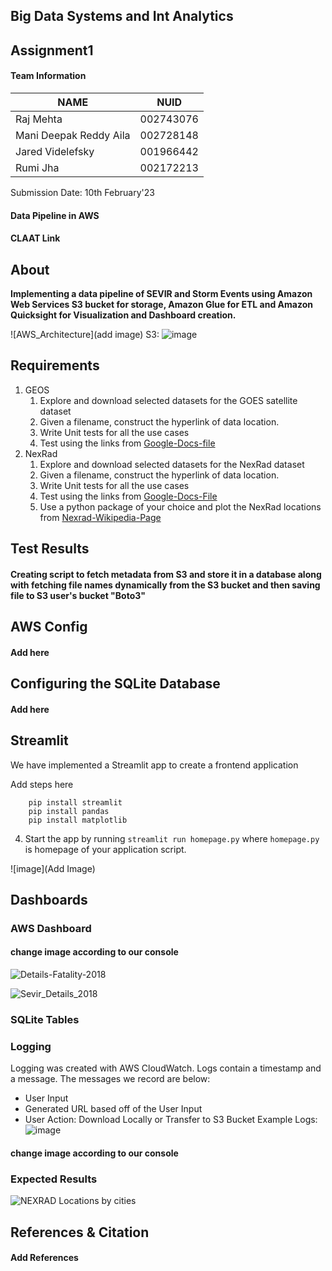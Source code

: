 ## Big Data Systems and Int Analytics

## Assignment1

#### Team Information

| NAME                      |     NUID        |
|---------------------------|-----------------|
|   Raj Mehta               |   002743076     |
|   Mani Deepak Reddy Aila  |   002728148     |
|   Jared Videlefsky        |   001966442     |
|   Rumi Jha                |   002172213     |
 
 Submission Date: 10th February'23

#### Data Pipeline in AWS

#### CLAAT Link



## About

**Implementing a data pipeline of SEVIR and Storm Events using Amazon Web Services S3 bucket for storage,
Amazon Glue for ETL and Amazon Quicksight for Visualization and Dashboard creation.**

![AWS_Architecture](add image)
S3:
![image](https://user-images.githubusercontent.com/47637485/217303369-17c5a261-d876-4090-8afd-61b0aae98825.png)

## Requirements

1. GEOS
    1. Explore and download selected datasets for the GOES satellite dataset
    2. Given a filename, construct the hyperlink of data location.
    3. Write Unit tests for all the use cases
    4. Test using the links from [Google-Docs-file](https://docs.google.com/spreadsheets/d/1o1CLsm5OR0gH5GHbTsPWAEOGpdqqS49-P5e14ugK37Q/edit#gid=0)
2. NexRad
    1. Explore and download selected datasets for the NexRad dataset
    2. Given a filename, construct the hyperlink of data location.
    3. Write Unit tests for all the use cases
    4. Test using the links from [Google-Docs-File](https://docs.google.com/spreadsheets/d/1o1CLsm5OR0gH5GHbTsPWAEOGpdqqS49-P5e14ugK37Q/edit#gid=0)
    5. Use a python package of your choice and plot the NexRad locations from [Nexrad-Wikipedia-Page](https://en.wikipedia.org/wiki/NEXRAD)

## Test Results

#### Creating script to fetch metadata from S3 and store it in a database along with fetching file names dynamically from the S3 bucket and then saving file to S3 user's bucket "Boto3"

## AWS Config

#### Add here

## Configuring the SQLite Database

#### Add here

## Streamlit

We have implemented a Streamlit app to create a frontend application

Add steps here
```
    pip install streamlit
    pip install pandas
    pip install matplotlib
```
4. Start the app by running `streamlit run homepage.py` where `homepage.py` is homepage of your application script.


![image](Add Image)


## Dashboards

### AWS Dashboard

#### change image according to our console

![Details-Fatality-2018](https://user-images.githubusercontent.com/59594174/110068829-88b8e980-7d44-11eb-8763-35b26129fb3d.png)

![Sevir_Details_2018](https://user-images.githubusercontent.com/59594174/110068840-8fdff780-7d44-11eb-9f4e-1ec0e1f3d5be.png)

### SQLite Tables

### Logging
Logging was created with AWS CloudWatch. Logs contain a timestamp and a message. The messages we record are below:
- User Input
- Generated URL based off of the User Input
- User Action: Download Locally or Transfer to S3 Bucket
Example Logs:
![image](https://user-images.githubusercontent.com/47637485/217996246-a39d46e0-ad0d-445a-b9ea-296f1be21abf.png)

#### change image according to our console

### Expected Results
![NEXRAD Locations by cities](https://user-images.githubusercontent.com/59594174/110068964-c9b0fe00-7d44-11eb-9c03-1f8660eca010.PNG)



## References & Citation

#### Add References
